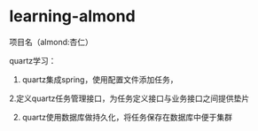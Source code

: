 # learning-almond
项目名（almond:杏仁）

quartz学习：

 1. quartz集成spring，使用配置文件添加任务，
 
 2.定义quartz任务管理接口，为任务定义接口与业务接口之间提供垫片
 
 2. quartz使用数据库做持久化，将任务保存在数据库中便于集群
